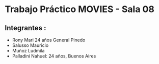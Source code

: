 # Trabajo Práctico MOVIES - Sala 08
## Integrantes :
- Rony Mari 24 años General Pinedo 
- Salusso Mauricio
- Muñoz Ludmila
- Palladini Nahuel: 24 años, Buenos Aires